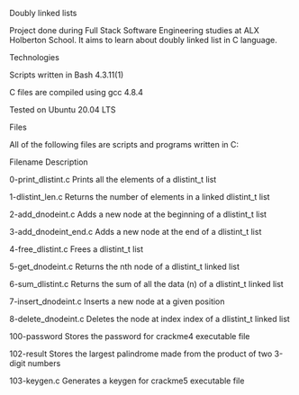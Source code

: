 Doubly linked lists



Project done during Full Stack Software Engineering studies at ALX Holberton School. It aims to learn about doubly linked list in C language.



Technologies

Scripts written in Bash 4.3.11(1)

C files are compiled using gcc 4.8.4

Tested on Ubuntu 20.04 LTS

Files

All of the following files are scripts and programs written in C:



Filename	Description

0-print_dlistint.c	Prints all the elements of a dlistint_t list

1-dlistint_len.c	Returns the number of elements in a linked dlistint_t list

2-add_dnodeint.c	Adds a new node at the beginning of a dlistint_t list

3-add_dnodeint_end.c	Adds a new node at the end of a dlistint_t list

4-free_dlistint.c	Frees a dlistint_t list

5-get_dnodeint.c	Returns the nth node of a dlistint_t linked list

6-sum_dlistint.c	Returns the sum of all the data (n) of a dlistint_t linked list

7-insert_dnodeint.c	Inserts a new node at a given position

8-delete_dnodeint.c	Deletes the node at index index of a dlistint_t linked list

100-password	Stores the password for crackme4 executable file

102-result	Stores the largest palindrome made from the product of two 3-digit numbers

103-keygen.c	Generates a keygen for crackme5 executable file
